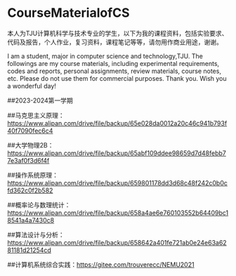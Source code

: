 # CourseMaterialofCS

本人为TJU计算机科学与技术专业的学生，以下为我的课程资料，包括实验要求、代码及报告，个人作业，复习资料，课程笔记等等，请勿用作商业用途，谢谢。

I am a student, major in computer science and technology,TJU. The followings are my course materials, including experimental requirements, codes and reports, personal assignments, review materials, course notes, etc. Please do not use them for commercial purposes. Thank you. Wish you a wonderful day!

##2023-2024第一学期

##马克思主义原理：https://www.alipan.com/drive/file/backup/65e028da0012a20c46c941b793f40f7090fec6c4

##大学物理2B：https://www.alipan.com/drive/file/backup/65abf109ddee98659d7d48febb77e3af0f3d6f4f

##操作系统原理：https://www.alipan.com/drive/file/backup/659801178dd3d68c48f242c0b0cfd362c0f2b582

##概率论与数理统计：https://www.alipan.com/drive/file/backup/658a4ae6e760103552b64409bc18541a4a7430c8

##算法设计与分析：https://www.alipan.com/drive/file/backup/658642a401fe721ab0e24e63a6281181d21254cd

##计算机系统综合实践：https://gitee.com/trouverecc/NEMU2021
